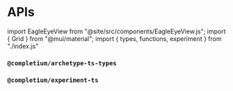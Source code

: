 # APIs

import EagleEyeView from "@site/src/components/EagleEyeView.js";
import { Grid } from "@mui/material";
import { types, functions, experiment } from "./index.js"

### `@completium/archetype-ts-types`

<Grid container>
  <Grid item md={12} xs={12} sm={12}>
    <EagleEyeView title="Types" data={types} xs={3}/>
  </Grid>
  <Grid item md={12} xs={12} sm={12}>
    <EagleEyeView title="Type Utils" data={functions} xs={4}/>
  </Grid>
</Grid>

### `@completium/experiment-ts`

<Grid container>
  <Grid item md={12} xs={12} sm={12}>
    <EagleEyeView title="Functions" data={experiment} xs={4}/>
  </Grid>
</Grid>

